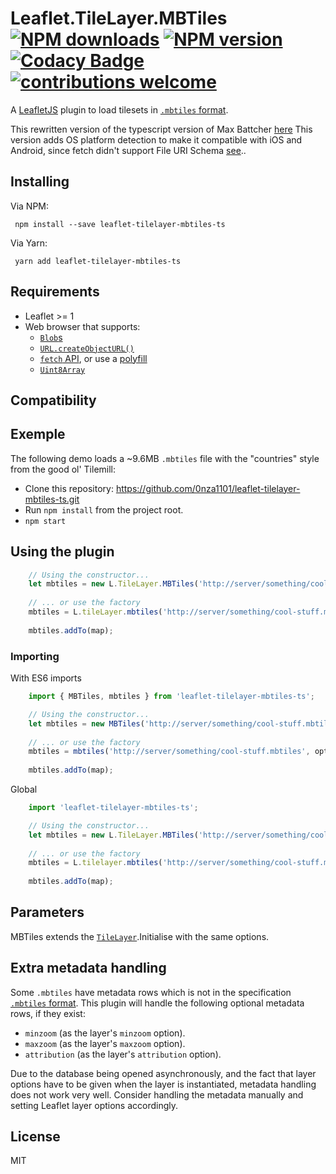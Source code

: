 # Leaflet.TileLayer.MBTiles [![NPM downloads][npm-download-image]][npm-url] [![NPM version][npm-image]][npm-url] [![Codacy Badge][Codacy-image]][Codacy-url] [![contributions welcome][contribution-image]][issue-page] 

A [LeafletJS](http://www.leafletjs.com) plugin to load tilesets in [`.mbtiles` format](https://github.com/mapbox/mbtiles-spec).

This rewritten version of the typescript version of Max Battcher [here](https://gitlab.com/WorldMaker/Leaflet.TileLayer.MBTiles)
This version adds OS platform detection to make it compatible with iOS and Android, since fetch didn't support File URI Schema [see](https://github.com/github/fetch/pull/92#issuecomment-140665932)..

## Installing
Via NPM:
```
 npm install --save leaflet-tilelayer-mbtiles-ts
```

Via Yarn:
```
 yarn add leaflet-tilelayer-mbtiles-ts
```
## Requirements
  *  Leaflet >= 1
  *  Web browser that supports:
     * [`Blob`s](https://developer.mozilla.org/en-US/docs/Web/API/Blob)
     * [`URL.createObjectURL()`](https://developer.mozilla.org/en-US/docs/Web/API/URL/createObjectURL)
     * [`fetch` API](https://developer.mozilla.org/en-US/docs/Web/API/Fetch_API), or use a [polyfill](https://github.com/github/fetch)
     * [`Uint8Array`](https://developer.mozilla.org/en-US/docs/Web/JavaScript/Reference/Global_Objects/Uint8Array)

## Compatibility
## Exemple

The following demo loads a ~9.6MB `.mbtiles` file with the "countries" style from the good ol' Tilemill:

*  Clone this repository: https://github.com/0nza1101/leaflet-tilelayer-mbtiles-ts.git
*  Run `npm install` from the project root.
*  `npm start`
## Using the plugin
```javascript
    // Using the constructor...
    let mbtiles = new L.TileLayer.MBTiles('http://server/something/cool-stuff.mbtiles', options);
    
    // ... or use the factory
    mbtiles = L.tileLayer.mbtiles('http://server/something/cool-stuff.mbtiles', options);
    
    mbtiles.addTo(map);
```
### Importing
With ES6 imports
```javascript
    import { MBTiles, mbtiles } from 'leaflet-tilelayer-mbtiles-ts';

    // Using the constructor...
    let mbtiles = new MBTiles('http://server/something/cool-stuff.mbtiles', options);
    
    // ... or use the factory
    mbtiles = mbtiles('http://server/something/cool-stuff.mbtiles', options);
    
    mbtiles.addTo(map);
```
Global
```javascript
    import 'leaflet-tilelayer-mbtiles-ts';

    // Using the constructor...
    let mbtiles = new L.TileLayer.MBTiles('http://server/something/cool-stuff.mbtiles', options);
    
    // ... or use the factory
    mbtiles = L.tilelayer.mbtiles('http://server/something/cool-stuff.mbtiles', options);
    
    mbtiles.addTo(map);
```
## Parameters

MBTiles extends the [`TileLayer`](https://leafletjs.com/reference#tilelayer).Initialise with the same options.
## Extra metadata handling

Some `.mbtiles` have metadata rows which is not in the specification [`.mbtiles` format](https://github.com/mapbox/mbtiles-spec).
This plugin will handle the following optional metadata rows, if they exist:

*  `minzoom` (as the layer's `minzoom` option).
*  `maxzoom` (as the layer's `maxzoom` option).
*  `attribution` (as the layer's `attribution` option).


Due to the database being opened asynchronously, and the fact that layer options
have to be given when the layer is instantiated, metadata handling does not work
very well. Consider handling the metadata manually and setting Leaflet layer options accordingly.


## License

MIT

[npm-image]: https://badge.fury.io/js/leaflet-tilelayer-mbtiles-ts.svg
[npm-url]: https://www.npmjs.com/package/leaflet-tilelayer-mbtiles-ts

[npm-download-image]: https://img.shields.io/npm/dt/leaflet-tilelayer-mbtiles-ts.svg

[Codacy-image]: https://app.codacy.com/project/badge/Grade/4e6407ff274c41e1afabe02e75c582b0
[Codacy-url]: https://www.codacy.com/gh/0nza1101/leaflet-tilelayer-mbtiles-ts/dashboard?utm_source=github.com&amp;utm_medium=referral&amp;utm_content=0nza1101/leaflet-tilelayer-mbtiles-ts&amp;utm_campaign=Badge_Grade

[HitCount-image]: http://hits.dwyl.com/0nza1101/leaflet-tilelayer-mbtiles-ts.svg
[HitCount-url]: http://hits.dwyl.com/0nza1101/leaflet-tilelayer-mbtiles-ts

[contribution-image]: https://img.shields.io/badge/contributions-welcome-brightgreen.svg?style=flat
[issue-page]: https://github.com/0nza1101/leaflet-tilelayer-mbtiles-ts/issues

[Codacy-image]: https://app.codacy.com/project/badge/Grade/4e6407ff274c41e1afabe02e75c582b0
[Codacy-url]: https://www.codacy.com/gh/0nza1101/leaflet-tilelayer-mbtiles-ts/dashboard?utm_source=github.com&amp;utm_medium=referral&amp;utm_content=0nza1101/leaflet-tilelayer-mbtiles-ts&amp;utm_campaign=Badge_Grade